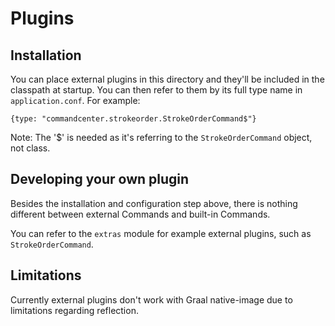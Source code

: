# Plugins

## Installation

You can place external plugins in this directory and they'll be included in the classpath at startup. You can then refer to them by its full type name in `application.conf`. For example:

```
{type: "commandcenter.strokeorder.StrokeOrderCommand$"}
```

Note: The '$' is needed as it's referring to the `StrokeOrderCommand` object, not class.

## Developing your own plugin

Besides the installation and configuration step above, there is nothing different between external Commands and built-in Commands.

You can refer to the `extras` module for example external plugins, such as `StrokeOrderCommand`.

## Limitations

Currently external plugins don't work with Graal native-image due to limitations regarding reflection.
